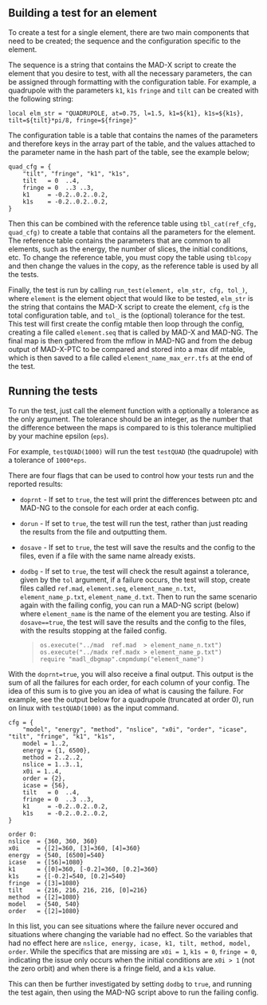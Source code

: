 Building a test for an element
------------------------------

To create a test for a single element, there are two main components that need to be created; the sequence and the configuration specific to the element.

The sequence is a string that contains the MAD-X script to create the element that you desire to test, with all the necessary parameters, the can be assigned through formatting with the configuration table. For example, a quadrupole with the parameters `k1`, `k1s` `fringe` and `tilt` can be created with the following string: 
```
local elm_str = "QUADRUPOLE, at=0.75, l=1.5, k1=${k1}, k1s=${k1s}, tilt=${tilt}*pi/8, fringe=${fringe}"
```

The configuration table is a table that contains the names of the parameters and therefore keys in the array part of the table, and the values attached to the parameter name in the hash part of the table, see the example below;

```
quad_cfg = {
    "tilt", "fringe", "k1", "k1s",
    tilt   = 0  ..4,
    fringe = 0  ..3 ..3,
    k1     = -0.2..0.2..0.2,
    k1s    = -0.2..0.2..0.2,
}
```

Then this can be combined with the reference table using ``tbl_cat(ref_cfg, quad_cfg)`` to create a table that contains all the parameters for the element. The reference table contains the parameters that are common to all elements, such as the energy, the number of slices, the initial conditions, etc. To change the reference table, you must copy the table using ``tblcopy`` and then change the values in the copy, as the reference table is used by all the tests. 

Finally, the test is run by calling ``run_test(element, elm_str, cfg, tol_)``, where `element` is the element object that would like to be tested, `elm_str` is the string that contains the MAD-X script to create the element, `cfg` is the total configuration table, and `tol_` is the (optional) tolerance for the test. This test will first create the config mtable then loop through the config, creating a file called ``element.seq`` that is called by MAD-X and MAD-NG. The final map is then gathered from the mflow in MAD-NG and from the debug output of MAD-X-PTC to be compared and stored into a max dif mtable, which is then saved to a file called ``element_name_max_err.tfs`` at the end of the test.

Running the tests
-----------------

To run the test, just call the element function with a optionally a tolerance as the only argument. The tolerance should be an integer, as the number that the difference between the maps is compared to is this tolerance multiplied by your machine epsilon (`eps`). 

For example, ``testQUAD(1000)`` will run the test `testQUAD` (the quadrupole) with a tolerance of `1000*eps`.

There are four flags that can be used to control how your tests run and the reported results:

* `doprnt` - If set to `true`, the test will print the differences between ptc and MAD-NG to the console for each order at each config.
* `dorun` - If set to `true`, the test will run the test, rather than just reading the results from the file and outputting them.
* `dosave` - If set to `true`, the test will save the results and the config to the files, even if a file with the same name already exists.
* `dodbg` - If set to `true`, the test will check the result against a tolerance, given by the `tol` argument, if a failure occurs, the test will stop, create files called `ref.mad`, `element.seq`, `element_name_n.txt`, `element_name_p.txt`, `element_name_d.txt`. Then to run the same scenario again with the failing config, you can run a MAD-NG script (below) where `element_name` is the name of the element you are testing. Also if `dosave==true`, the test will save the results and the config to the files, with the results stopping at the failed config.

    >```
    >os.execute("../mad  ref.mad  > element_name_n.txt")
    >os.execute("../madx ref.madx > element_name_p.txt")
    >require "madl_dbgmap".cmpmdump("element_name")
    >```

With the `doprnt=true`, you will also receive a final output. This output is the sum of all the failures for each order, for each column of your config. The idea of this sum is to give you an idea of what is causing the failure. For example, see the output below for a quadrupole (truncated at order 0), run on linux with ``testQUAD(1000)`` as the input command.

```
cfg = {
    "model", "energy", "method", "nslice", "x0i", "order", "icase", "tilt", "fringe", "k1", "k1s",
    model = 1..2,
    energy = {1, 6500}, 
    method = 2..2..2,
    nslice = 1..3..1, 
    x0i = 1..4,
    order = {2},
    icase = {56},
    tilt   = 0  ..4,
    fringe = 0  ..3 ..3,
    k1     = -0.2..0.2..0.2,
    k1s    = -0.2..0.2..0.2,
}

order 0:
nslice  = {360, 360, 360}
x0i     = {[2]=360, [3]=360, [4]=360}
energy  = {540, [6500]=540}
icase   = {[56]=1080}
k1      = {[0]=360, [-0.2]=360, [0.2]=360}
k1s     = {[-0.2]=540, [0.2]=540}
fringe  = {[3]=1080}
tilt    = {216, 216, 216, 216, [0]=216}
method  = {[2]=1080}
model   = {540, 540}
order   = {[2]=1080}
```

In this list, you can see situations where the failure never occured and situations where changing the variable had no effect. So the variables that had no effect here are ``nslice, energy, icase, k1, tilt, method, model, order``. While the specifics that are missing are `x0i = 1`, `k1s = 0`, `fringe = 0`, indicating the issue only occurs when the initial conditions are `x0i > 1` (not the zero orbit) and when there is a fringe field, and a `k1s` value.

This can then be further investigated by setting ``dodbg`` to `true`, and running the test again, then using the MAD-NG script above to run the failing config. 